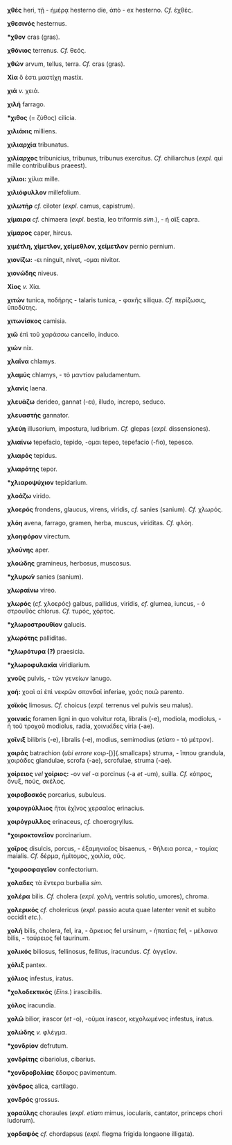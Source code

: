 **χθές** heri, τῇ - ἡμέρᾳ hesterno die, ἀπὸ - ex hesterno. *Cf.* ἐχθές.

**χθεσινός** hesternus.

**\*χθον** cras (gras).

**χθόνιος** terrenus. *Cf.* θεός.

**χθών** arvum, tellus, terra. *Cf.* cras (gras).

**Χία** ὅ ἐστι μαστίχη mastix.

**χιά** *v.* χειά.

**χιλή** farrago.

**\*χιθος** (= ζύθος) cilicia.

**χιλιάκις** milliens.

**χιλιαρχία** tribunatus.

**χιλίαρχος** tribunicius, tribunus, tribunus exercitus. *Cf.*
chiliarchus (*expl.* qui mille contribulibus praeest).

**χίλιοι:** χίλια mille.

**χιλιόφυλλον** millefolium.

**χιλωτήρ** *cf.* ciloter (*expl.* camus, capistrum).

**χίμαιρα** *cf.* chimaera (*expl.* bestia, leo triformis *sim.*), - ἡ
αἴξ capra.

**χίμαρος** caper, hircus.

**χιμέτλη, χίμετλον, χείμεθλον, χείμετλον** pernio pernium.

**χιονίζω:** -ει ninguit, nivet, -ομαι nivitor.

**χιονώδης** niveus.

**Χίος** *v.* Χία.

**χιτών** tunica, ποδήρης - talaris tunica, - φακῆς siliqua. *Cf.*
περίζωσις, ὑποδύτης.

**χιτωνίσκος** camisia.

**χιῶ** ἐπὶ τοῦ χαράσσω cancello, induco.

**χιών** nix.

**χλαῖνα** chlamys.

**χλαμύς** chlamys, - τὸ μαντίον paludamentum.

**χλανίς** laena.

**χλευάζω** derideo, gannat (-ει), illudo, increpo, seduco.

**χλευαστής** gannator.

**χλεύη** illusorium, impostura, ludibrium. *Cf.* glepas (*expl.*
dissensiones).

**χλιαίνω** tepefacio, tepido, -ομαι tepeo, tepefacio (-fio), tepesco.

**χλιαρός** tepidus.

**χλιαρότης** tepor.

**\*χλιαροψύχιον** tepidarium.

**χλοάζω** virido.

**χλοερός** frondens, glaucus, virens, viridis, *cf.* sanies (sanium).
*Cf.* χλωρός.

**χλόη** avena, farrago, gramen, herba, muscus, viriditas. *Cf.* φλόη.

**χλοηφόρον** virectum.

**χλούνης** aper.

**χλοώδης** gramineus, herbosus, muscosus.

**\*χλυρω̄ν** sanies (sanium).

**χλωραίνω** vireo.

**χλωρός** (*cf.* χλοερός) galbus, pallidus, viridis, *cf.* glumea,
iuncus, - ὁ στρουθός chlorus. *Cf.* τυρός, χόρτος.

**\*χλωροστρουθίον** galucis.

**χλωρότης** palliditas.

**\*χλωρότυρα (?)** praesicia.

**\*χλωροφυλακία** viridiarium.

**χνοῦς** pulvis, - τῶν γενείων lanugo.

**χοή:** χοαὶ αἱ ἐπὶ νεκρῶν σπονδαί inferiae, χοάς ποιῶ parento.

**χοϊκός** limosus. *Cf.* choicus (*expl.* terrenus vel pulvis seu
malus).

**χοινικίς** foramen ligni in quo volvitur rota, libralis (-e), modiola,
modiolus, - ἡ τοῦ τροχοῦ modiolus, radia, χοινικίδες viria (-ae).

**χοῖνιξ** bilibris (-e), libralis (-e), modius, semimodius (*etiam* -
τὸ μέτρον).

**χοιράς** batrachion (*ubi errore* κοιρ-[)]{.smallcaps} struma, - ἵππου
grandula, χοιράδες glandulae, scrofa (-ae), scrofulae, struma (-ae).

**χοίρειος** *vel* **χοίριος:** -ον *vel* -α porcinus (-a *et* -um),
suilla. *Cf.* κόπρος, ὄνυξ, πούς, σκέλος.

**χοιροβοσκός** porcarius, subulcus.

**χοιρογρύλλιος** ἤτοι ἐχῖνος χερσαῖος erinacius.

**χοιρόγρυλλος** erinaceus, *cf.* choerogryllus.

**\*χοιροκτονεῖον** porcinarium.

**χοῖρος** disulcis, porcus, - ἑξαμηνιαῖος bisaenus, - θήλεια porca, -
τομίας maialis. *Cf.* δέρμα, ἡμίτομος, χοιλία, σῦς.

**\*χοιροσφαγεῖον** confectorium.

**χολαδες** τὰ ἔντερα burbalia *sim.*

**χολέρα** bilis. *Cf.* cholera (*expl.* χολή, ventris solutio, umores),
chroma.

**χολερικός** *cf.* cholericus (*expl.* passio acuta quae latenter venit
et subito occidit *etc.*).

**χολή** bilis, cholera, fel, ira, - ἄρκειος fel ursinum, - ἡπατίας
fel, - μέλαινα bilis, - ταύρειος fel taurinum.

**χολικός** biliosus, fellinosus, fellitus, iracundus. *Cf.* ἀγγεῖον.

**χόλιξ** pantex.

**χόλιος** infestus, iratus.

**\*χολοδεκτικός** (*Eins.*) irascibilis.

**χόλος** iracundia.

**χολῶ** bilior, irascor (*et* -o), -οῦμαι irascor, κεχολωμένος
infestus, iratus.

**χολώδης** *v.* φλέγμα.

**\*χονδρίον** defrutum.

**χονδρίτης** cibariolus, cibarius.

**\*χονδροβολίας** ἔδαφος pavimentum.

**χόνδρος** alica, cartilago.

**χονδρός** grossus.

**χοραύλης** choraules (*expl. etiam* mimus, iocularis, cantator,
princeps chori ludorum).

**χορδαψός** *cf.* chordapsus (*expl.* flegma frigida longaone
illigata).
